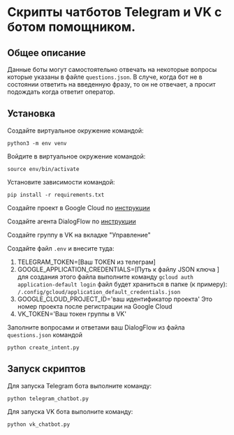 # Скрипты чатботов Telegram и VK c ботом помощником.

## Общее описание
Данные боты могут самостоятельно отвечать на некоторые вопросы которые указаны в файле `questions.json`.
В случе, когда бот не в состоянии ответить на введенную фразу, то он не отвечает, а просит подождать когда ответит оператор.


## Установка

Создайте виртуальное окружение командой:

```commandline
python3 -m env venv
```

Войдите в виртуальное окружение командой:
```commandline
source env/bin/activate
```

Установите зависимости командой:
```commandline
pip install -r requirements.txt
```

Создайте проект в Google Cloud по [инструкции](https://cloud.google.com/dialogflow/es/docs/quick/setup)

Создайте агента DialogFlow по [инструкции](https://cloud.google.com/dialogflow/es/docs/quick/build-agent)

Создайте группу в VK на вкладке "Управление"

Создайте файл `.env` и внесите туда:
1. TELEGRAM_TOKEN=[Ваш TOKEN из телеграм]
2. GOOGLE_APPLICATION_CREDENTIALS=[Путь к файлу JSON ключа ]
    для создания этого файла выполните команду ```gcloud auth application-default login```
    файл будет храниться в папке (к примеру): `/.config/gcloud/application_default_credentials.json`
3. GOOGLE_CLOUD_PROJECT_ID='ваш идентификатор проекта'
   Это номер проекта после регистрации на Google Cloud
4. VK_TOKEN='Ваш токен группы в VK'

Заполните вопросами и ответами ваш DialogFlow из файла `questions.json` командой
```commandline
python create_intent.py
```

## Запуск скриптов

Для запуска Telegram бота выполните команду:
```commandline
python telegram_chatbot.py
```

Для запуска VK бота выполните команду:
```commandline
python vk_chatbot.py
```